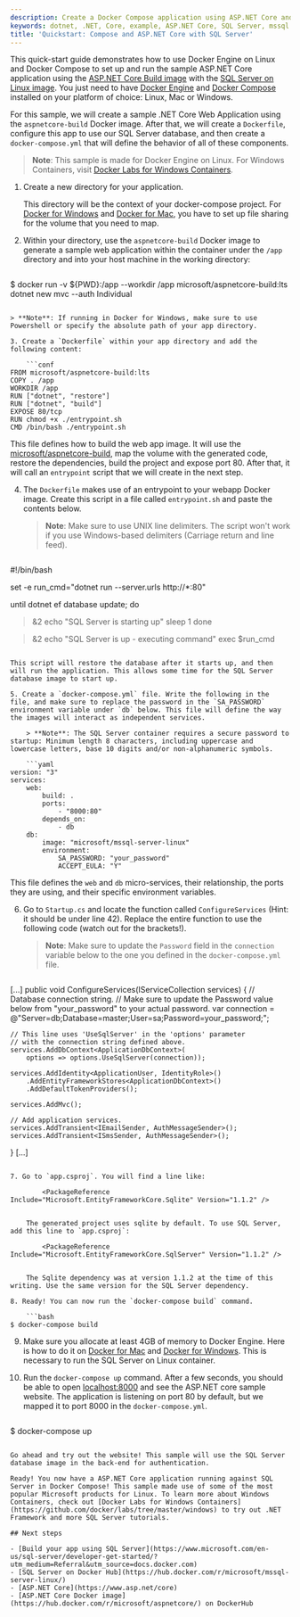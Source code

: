 ```yaml
---
description: Create a Docker Compose application using ASP.NET Core and SQL Server on Linux in Docker.
keywords: dotnet, .NET, Core, example, ASP.NET Core, SQL Server, mssql
title: 'Quickstart: Compose and ASP.NET Core with SQL Server'
---
```

This quick-start guide demonstrates how to use Docker Engine on Linux and Docker Compose to set up and run the sample ASP.NET Core application using the [ASP.NET Core Build image](https://hub.docker.com/r/microsoft/aspnetcore-build/) with the [SQL Server on Linux image](https://hub.docker.com/r/microsoft/mssql-server-linux/). You just need to have [Docker Engine](https://docs.docker.com/engine/installation/) and [Docker Compose](https://docs.docker.com/compose/install/) installed on your platform of choice: Linux, Mac or Windows.

For this sample, we will create a sample .NET Core Web Application using the `aspnetcore-build` Docker image. After that, we will create a `Dockerfile`, configure this app to use our SQL Server database, and then create a `docker-compose.yml` that will define the behavior of all of these components.

> **Note**: This sample is made for Docker Engine on Linux. For Windows Containers, visit [Docker Labs for Windows Containers](https://github.com/docker/labs/tree/master/windows).

1. Create a new directory for your application.
    
    This directory will be the context of your docker-compose project. For [Docker for Windows](https://docs.docker.com/docker-for-windows/#/shared-drives) and [Docker for Mac](https://docs.docker.com/docker-for-mac/#/file-sharing), you have to set up file sharing for the volume that you need to map.

2. Within your directory, use the `aspnetcore-build` Docker image to generate a sample web application within the container under the `/app` directory and into your host machine in the working directory:
    
    ```bash
$ docker run -v ${PWD}:/app --workdir /app microsoft/aspnetcore-build:lts dotnet new mvc --auth Individual
```

> **Note**: If running in Docker for Windows, make sure to use Powershell or specify the absolute path of your app directory.

3. Create a `Dockerfile` within your app directory and add the following content:
    
    ```conf
FROM microsoft/aspnetcore-build:lts
COPY . /app
WORKDIR /app
RUN ["dotnet", "restore"]
RUN ["dotnet", "build"]
EXPOSE 80/tcp
RUN chmod +x ./entrypoint.sh
CMD /bin/bash ./entrypoint.sh
```

This file defines how to build the web app image. It will use the [microsoft/aspnetcore-build](https://hub.docker.com/r/microsoft/aspnetcore-build/), map the volume with the generated code, restore the dependencies, build the project and expose port 80. After that, it will call an `entrypoint` script that we will create in the next step.

4. The `Dockerfile` makes use of an entrypoint to your webapp Docker image. Create this script in a file called `entrypoint.sh` and paste the contents below.
    
    > **Note**: Make sure to use UNIX line delimiters. The script won't work if you use Windows-based delimiters (Carriage return and line feed).
    
    ```bash
#!/bin/bash

set -e
run_cmd="dotnet run --server.urls http://*:80"

until dotnet ef database update; do
>&2 echo "SQL Server is starting up"
sleep 1
done

>&2 echo "SQL Server is up - executing command"
exec $run_cmd
```

This script will restore the database after it starts up, and then will run the application. This allows some time for the SQL Server database image to start up.

5. Create a `docker-compose.yml` file. Write the following in the file, and make sure to replace the password in the `SA_PASSWORD` environment variable under `db` below. This file will define the way the images will interact as independent services.
    
    > **Note**: The SQL Server container requires a secure password to startup: Minimum length 8 characters, including uppercase and lowercase letters, base 10 digits and/or non-alphanumeric symbols.
    
    ```yaml
version: "3"
services:
    web:
        build: .
        ports:
            - "8000:80"
        depends_on:
            - db
    db:
        image: "microsoft/mssql-server-linux"
        environment:
            SA_PASSWORD: "your_password"
            ACCEPT_EULA: "Y"
```

This file defines the `web` and `db` micro-services, their relationship, the ports they are using, and their specific environment variables.

6. Go to `Startup.cs` and locate the function called `ConfigureServices` (Hint: it should be under line 42). Replace the entire function to use the following code (watch out for the brackets!).
    
    > **Note**: Make sure to update the `Password` field in the `connection` variable below to the one you defined in the `docker-compose.yml` file.
    
    ```csharp
[...]
public void ConfigureServices(IServiceCollection services)
{
    // Database connection string.
    // Make sure to update the Password value below from "your_password" to your actual password.
    var connection = @"Server=db;Database=master;User=sa;Password=your_password;";

    // This line uses 'UseSqlServer' in the 'options' parameter
    // with the connection string defined above.
    services.AddDbContext<ApplicationDbContext>(
        options => options.UseSqlServer(connection));

    services.AddIdentity<ApplicationUser, IdentityRole>()
        .AddEntityFrameworkStores<ApplicationDbContext>()
        .AddDefaultTokenProviders();

    services.AddMvc();

    // Add application services.
    services.AddTransient<IEmailSender, AuthMessageSender>();
    services.AddTransient<ISmsSender, AuthMessageSender>();
}
[...]
```

7. Go to `app.csproj`. You will find a line like:
    
        <PackageReference Include="Microsoft.EntityFrameworkCore.Sqlite" Version="1.1.2" />
        
    
    The generated project uses sqlite by default. To use SQL Server, add this line to `app.csproj`:
    
        <PackageReference Include="Microsoft.EntityFrameworkCore.SqlServer" Version="1.1.2" />
        
    
    The Sqlite dependency was at version 1.1.2 at the time of this writing. Use the same version for the SQL Server dependency.

8. Ready! You can now run the `docker-compose build` command.
    
    ```bash
$ docker-compose build
```

9. Make sure you allocate at least 4GB of memory to Docker Engine. Here is how to do it on [Docker for Mac](https://docs.docker.com/docker-for-mac/#/advanced) and [Docker for Windows](https://docs.docker.com/docker-for-windows/#/advanced). This is necessary to run the SQL Server on Linux container.

10. Run the `docker-compose up` command. After a few seconds, you should be able to open [localhost:8000](http://localhost:8000) and see the ASP.NET core sample website. The application is listening on port 80 by default, but we mapped it to port 8000 in the `docker-compose.yml`.
    
    ```bash
$ docker-compose up
```

Go ahead and try out the website! This sample will use the SQL Server database image in the back-end for authentication.

Ready! You now have a ASP.NET Core application running against SQL Server in Docker Compose! This sample made use of some of the most popular Microsoft products for Linux. To learn more about Windows Containers, check out [Docker Labs for Windows Containers](https://github.com/docker/labs/tree/master/windows) to try out .NET Framework and more SQL Server tutorials.

## Next steps

- [Build your app using SQL Server](https://www.microsoft.com/en-us/sql-server/developer-get-started/?utm_medium=Referral&utm_source=docs.docker.com)
- [SQL Server on Docker Hub](https://hub.docker.com/r/microsoft/mssql-server-linux/)
- [ASP.NET Core](https://www.asp.net/core)
- [ASP.NET Core Docker image](https://hub.docker.com/r/microsoft/aspnetcore/) on DockerHub